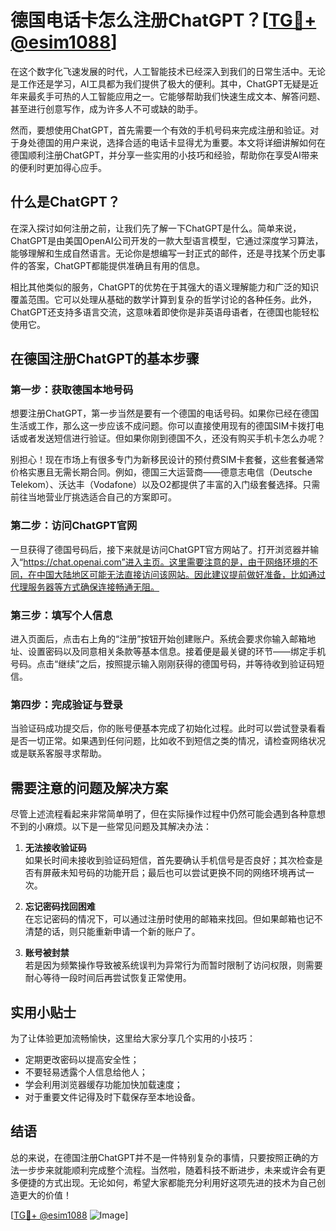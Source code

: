 # 德国电话卡怎么注册ChatGPT？[[TG💪+ @esim1088](https://t.me/s/esim1088)]

在这个数字化飞速发展的时代，人工智能技术已经深入到我们的日常生活中。无论是工作还是学习，AI工具都为我们提供了极大的便利。其中，ChatGPT无疑是近年来最炙手可热的人工智能应用之一。它能够帮助我们快速生成文本、解答问题、甚至进行创意写作，成为许多人不可或缺的助手。

然而，要想使用ChatGPT，首先需要一个有效的手机号码来完成注册和验证。对于身处德国的用户来说，选择合适的电话卡显得尤为重要。本文将详细讲解如何在德国顺利注册ChatGPT，并分享一些实用的小技巧和经验，帮助你在享受AI带来的便利时更加得心应手。

## 什么是ChatGPT？

在深入探讨如何注册之前，让我们先了解一下ChatGPT是什么。简单来说，ChatGPT是由美国OpenAI公司开发的一款大型语言模型，它通过深度学习算法，能够理解和生成自然语言。无论你是想编写一封正式的邮件，还是寻找某个历史事件的答案，ChatGPT都能提供准确且有用的信息。

相比其他类似的服务，ChatGPT的优势在于其强大的语义理解能力和广泛的知识覆盖范围。它可以处理从基础的数学计算到复杂的哲学讨论的各种任务。此外，ChatGPT还支持多语言交流，这意味着即使你是非英语母语者，在德国也能轻松使用它。

## 在德国注册ChatGPT的基本步骤

### 第一步：获取德国本地号码

想要注册ChatGPT，第一步当然是要有一个德国的电话号码。如果你已经在德国生活或工作，那么这一步应该不成问题。你可以直接使用现有的德国SIM卡拨打电话或者发送短信进行验证。但如果你刚到德国不久，还没有购买手机卡怎么办呢？

别担心！现在市场上有很多专门为新移民设计的预付费SIM卡套餐，这些套餐通常价格实惠且无需长期合同。例如，德国三大运营商——德意志电信（Deutsche Telekom）、沃达丰（Vodafone）以及O2都提供了丰富的入门级套餐选择。只需前往当地营业厅挑选适合自己的方案即可。

### 第二步：访问ChatGPT官网

一旦获得了德国号码后，接下来就是访问ChatGPT官方网站了。打开浏览器并输入“https://chat.openai.com”进入主页。这里需要注意的是，由于网络环境的不同，在中国大陆地区可能无法直接访问该网站。因此建议提前做好准备，比如通过代理服务器等方式确保连接畅通无阻。

### 第三步：填写个人信息

进入页面后，点击右上角的“注册”按钮开始创建账户。系统会要求你输入邮箱地址、设置密码以及同意相关条款等基本信息。接着便是最关键的环节——绑定手机号码。点击“继续”之后，按照提示输入刚刚获得的德国号码，并等待收到验证码短信。

### 第四步：完成验证与登录

当验证码成功提交后，你的账号便基本完成了初始化过程。此时可以尝试登录看看是否一切正常。如果遇到任何问题，比如收不到短信之类的情况，请检查网络状况或是联系客服寻求帮助。

## 需要注意的问题及解决方案

尽管上述流程看起来非常简单明了，但在实际操作过程中仍然可能会遇到各种意想不到的小麻烦。以下是一些常见问题及其解决办法：

1. **无法接收验证码**  
   如果长时间未接收到验证码短信，首先要确认手机信号是否良好；其次检查是否有屏蔽未知号码的功能开启；最后也可以尝试更换不同的网络环境再试一次。

2. **忘记密码找回困难**  
   在忘记密码的情况下，可以通过注册时使用的邮箱来找回。但如果邮箱也记不清楚的话，则只能重新申请一个新的账户了。

3. **账号被封禁**  
   若是因为频繁操作导致被系统误判为异常行为而暂时限制了访问权限，则需要耐心等待一段时间后再尝试恢复正常使用。

## 实用小贴士

为了让体验更加流畅愉快，这里给大家分享几个实用的小技巧：

- 定期更改密码以提高安全性；
- 不要轻易透露个人信息给他人；
- 学会利用浏览器缓存功能加快加载速度；
- 对于重要文件记得及时下载保存至本地设备。

## 结语

总的来说，在德国注册ChatGPT并不是一件特别复杂的事情，只要按照正确的方法一步步来就能顺利完成整个流程。当然啦，随着科技不断进步，未来或许会有更多便捷的方式出现。无论如何，希望大家都能充分利用好这项先进的技术为自己创造更大的价值！

[[TG💪+ @esim1088](https://t.me/s/esim1088) ![Image](https://i.postimg.cc/4NQfJmqS/Snipaste-2025-05-13-00-14-12.png)]